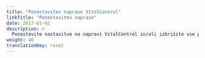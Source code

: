 ```yaml
---
title: "Ponastavitev naprave VitalControl"
linkTitle: "Ponastavitev naprave"
date: 2017-01-02
description: >
  Ponastavite nastavitve na napravi VitalControl in/ali izbrišite vse podatke o živalih.
weight: 40
translationKey: reset
---
```

